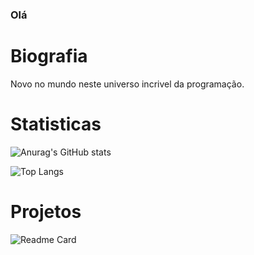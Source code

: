 ### Olá

# Biografia

Novo no mundo neste universo incrivel da programação.

# Statisticas

![Anurag's GitHub stats](https://github-readme-stats.vercel.app/api?username=foxznnbnt&theme=dark)

![Top Langs](https://github-readme-stats.vercel.app/api/top-langs/?username=foxznnbnt&theme=dark&layout=compact)

# Projetos

![Readme Card](https://github-readme-stats.vercel.app/api/pin/?username=foxznnbnt&theme=dark&repo=devweekgit.github.io)

